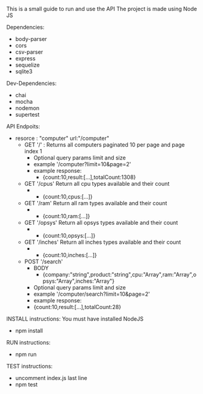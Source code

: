 This is a small guide to run and use the API
The project is made using Node JS

Dependencies:
- body-parser
- cors
- csv-parser
- express
- sequelize
- sqlite3

Dev-Dependencies:
- chai
- mocha
- nodemon
- supertest

API Endpoits:

 - resorce : "computer" url:"/computer"
    - GET '/' : Returns all computers paginated 10 per page and page index 1
        - Optional query params limit and size
        - example '/computer?limit=10&page=2'
        - example response:
            - {count:10,result:[...],totalCount:1308}
    - GET '/cpus' Return all cpu types available and their count
        - - {count:10,cpus:[...]}
    - GET '/ram' Return all ram types available and their count
        - - {count:10,ram:[...]}
    - GET '/opsys' Return all opsys types available and their count
        - - {count:10,opsys:[...]}
    - GET '/inches' Return all inches types available and their count
        - - {count:10,inches:[...]}
    - POST '/search'
        - BODY 
            - {company:"string",product:"string",cpu:"Array",ram:"Array",opsys:"Array",inches:"Array"}
        - Optional query params limit and size
        - example '/computer/search?limit=10&page=2'
        - example response:
        - {count:10,result:[...],totalCount:28}

INSTALL instructions:
You must have installed NodeJS 
- npm install

RUN instructions:
- npm run

TEST instructions:
- uncomment index.js last line
- npm test
